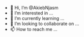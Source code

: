 - 👋 Hi, I’m @AkiebNjasm
- 👀 I’m interested in ...
- 🌱 I’m currently learning ...
- 💞️ I’m looking to collaborate on ...
- 📫 How to reach me ...

<!---
AkiebNjasm/AkiebNjasm is a ✨ special ✨ repository because its `README.md` (this file) appears on your GitHub profile.
You can click the Preview link to take a look at your changes.
--->
